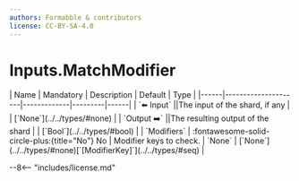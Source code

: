 ```yaml
---
authors: Formabble & contributors
license: CC-BY-SA-4.0
---
```



# Inputs.MatchModifier

<div class="sh-parameters" markdown="1">
| Name | Mandatory | Description | Default | Type |
|------|---------------------|-------------|---------|------|
| `⬅️ Input` ||The input of the shard, if any | | [`None`](../../types/#none) |
| `Output ➡️` ||The resulting output of the shard | | [`Bool`](../../types/#bool) |
| `Modifiers` | :fontawesome-solid-circle-plus:{title="No"} No  | Modifier keys to check. | `None` | [`None`](../../types/#none)[`[ModifierKey]`](../../types/#seq) |

</div>



--8<-- "includes/license.md"

